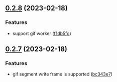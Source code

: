 ## [0.2.8](https://github.com/qq15725/dom-vcr/compare/v0.2.7...v0.2.8) (2023-02-18)


### Features

* support gif worker ([f1db5fd](https://github.com/qq15725/dom-vcr/commit/f1db5fd7c9b37529351c65474d0db05f799f28fb))



## [0.2.7](https://github.com/qq15725/dom-vcr/compare/v0.2.6...v0.2.7) (2023-02-18)


### Features

* gif segment write frame is supported ([bc343e7](https://github.com/qq15725/dom-vcr/commit/bc343e7a5bde2c711a8fc40b21058f5933c49c4c))



